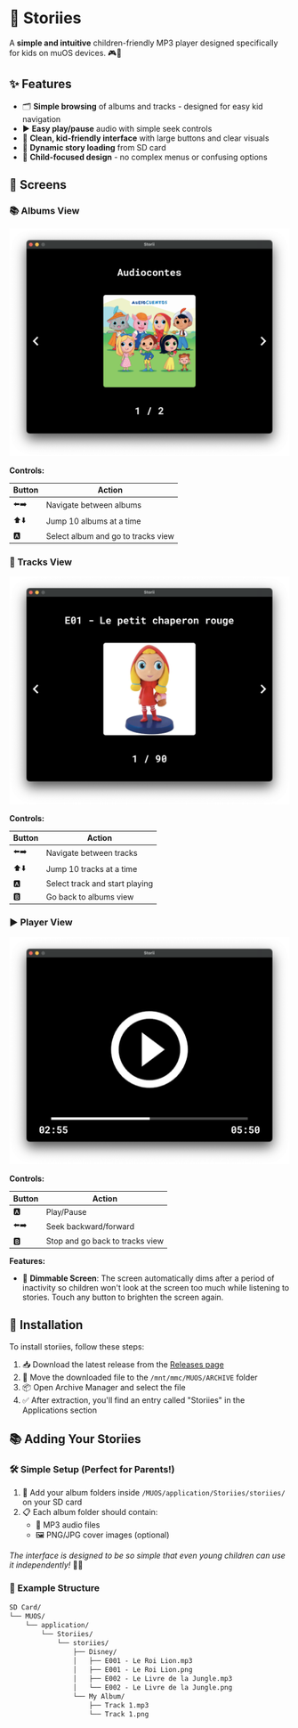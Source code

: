 # 🎵 Storiies

A **simple and intuitive** children-friendly MP3 player designed specifically for kids on muOS devices. 🎮👶

## ✨ Features

- 🗂️ **Simple browsing** of albums and tracks - designed for easy kid navigation
- ▶️ **Easy play/pause** audio with simple seek controls
- 🎨 **Clean, kid-friendly interface** with large buttons and clear visuals
- 💾 **Dynamic story loading** from SD card
- 👶 **Child-focused design** - no complex menus or confusing options

## 📱 Screens

### 📚 Albums View
![Albums View](https://raw.githubusercontent.com/pcorbel/storiies/main/.github/albums.png)

**Controls:**

| Button | Action |
|--------|--------|
| ⬅️➡️ | Navigate between albums |
| ⬆️⬇️ | Jump 10 albums at a time |
| 🅰️ | Select album and go to tracks view |

### 🎵 Tracks View
![Tracks View](https://raw.githubusercontent.com/pcorbel/storiies/main/.github/tracks.png)

**Controls:**

| Button | Action |
|--------|--------|
| ⬅️➡️ | Navigate between tracks |
| ⬆️⬇️ | Jump 10 tracks at a time |
| 🅰️ | Select track and start playing |
| 🅱️ | Go back to albums view |

### ▶️ Player View
![Player View](https://raw.githubusercontent.com/pcorbel/storiies/main/.github/player.png)

**Controls:**

| Button | Action |
|--------|--------|
| 🅰️ | Play/Pause |
| ⬅️➡️ | Seek backward/forward |
| 🅱️ | Stop and go back to tracks view |

**Features:**
- 🌙 **Dimmable Screen**: The screen automatically dims after a period of inactivity so children won't look at the screen too much while listening to stories. Touch any button to brighten the screen again.

## 🚀 Installation

To install storiies, follow these steps:

1. 📥 Download the latest release from the [Releases page](https://github.com/pcorbel/storiies/releases)
2. 📁 Move the downloaded file to the `/mnt/mmc/MUOS/ARCHIVE` folder
3. 📦 Open Archive Manager and select the file
4. ✅ After extraction, you'll find an entry called "Storiies" in the Applications section

## 📚 Adding Your Storiies

### 🛠️ Simple Setup (Perfect for Parents!)
1. 📂 Add your album folders inside `/MUOS/application/Storiies/storiies/` on your SD card
2. 📋 Each album folder should contain:
   - 🎵 MP3 audio files
   - 🖼️ PNG/JPG cover images (optional)

*The interface is designed to be so simple that even young children can use it independently!* 👶✨

### 📁 Example Structure
```
SD Card/
└── MUOS/
    └── application/
        └── Storiies/
            └── storiies/
                ├── Disney/
                │   ├── E001 - Le Roi Lion.mp3
                │   ├── E001 - Le Roi Lion.png
                │   ├── E002 - Le Livre de la Jungle.mp3
                │   └── E002 - Le Livre de la Jungle.png
                └── My Album/
                    ├── Track 1.mp3
                    └── Track 1.png
```


